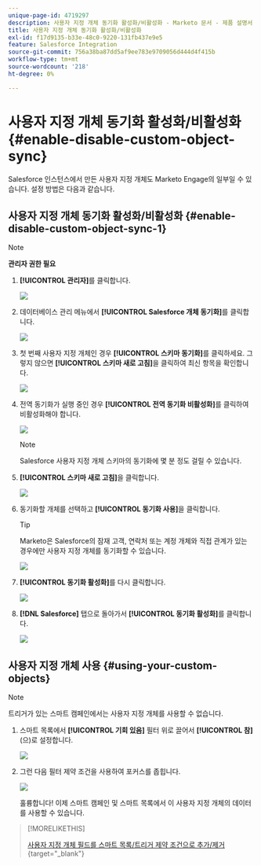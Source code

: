 ```yaml
---
unique-page-id: 4719297
description: 사용자 지정 개체 동기화 활성화/비활성화 - Marketo 문서 - 제품 설명서
title: 사용자 지정 개체 동기화 활성화/비활성화
exl-id: f17d9135-b33e-48c0-9220-131fb437e9e5
feature: Salesforce Integration
source-git-commit: 756a38ba87dd5af9ee783e9709056d444d4f415b
workflow-type: tm+mt
source-wordcount: '218'
ht-degree: 0%

---
```


# 사용자 지정 개체 동기화 활성화/비활성화 {#enable-disable-custom-object-sync}

Salesforce 인스턴스에서 만든 사용자 지정 개체도 Marketo Engage의 일부일 수 있습니다. 설정 방법은 다음과 같습니다.

## 사용자 지정 개체 동기화 활성화/비활성화 {#enable-disable-custom-object-sync-1}

>[!NOTE]
>
>**관리자 권한 필요**

1. **[!UICONTROL 관리자]**&#x200B;를 클릭합니다.

   ![](assets/one.png)

1. 데이터베이스 관리 메뉴에서 **[!UICONTROL Salesforce 개체 동기화]**&#x200B;를 클릭합니다.

   ![](assets/two-2.png)

1. 첫 번째 사용자 지정 개체인 경우 **[!UICONTROL 스키마 동기화]**&#x200B;를 클릭하세요. 그렇지 않으면 **[!UICONTROL 스키마 새로 고침]**&#x200B;을 클릭하여 최신 항목을 확인합니다.

   ![](assets/image2014-12-10-10-3a14-3a44.png)

1. 전역 동기화가 실행 중인 경우 **[!UICONTROL 전역 동기화 비활성화]**&#x200B;를 클릭하여 비활성화해야 합니다.

   ![](assets/image2014-12-10-10-3a14-3a54.png)

   >[!NOTE]
   >
   >Salesforce 사용자 지정 개체 스키마의 동기화에 몇 분 정도 걸릴 수 있습니다.

1. **[!UICONTROL 스키마 새로 고침]**&#x200B;을 클릭합니다.

   ![](assets/image2014-12-10-10-3a15-3a7.png)

1. 동기화할 개체를 선택하고 **[!UICONTROL 동기화 사용]**&#x200B;을 클릭합니다.

   >[!TIP]
   >
   >Marketo은 Salesforce의 잠재 고객, 연락처 또는 계정 개체와 직접 관계가 있는 경우에만 사용자 지정 개체를 동기화할 수 있습니다.

   ![](assets/image2014-12-10-10-3a15-3a30.png)

1. **[!UICONTROL 동기화 활성화]**&#x200B;를 다시 클릭합니다.

   ![](assets/image2014-12-10-10-3a15-3a40.png)

1. **[!DNL Salesforce]** 탭으로 돌아가서 **[!UICONTROL 동기화 활성화]**&#x200B;를 클릭합니다.

   ![](assets/image2014-12-10-10-3a15-3a49.png)

## 사용자 지정 개체 사용 {#using-your-custom-objects}

>[!NOTE]
>
>트리거가 있는 스마트 캠페인에서는 사용자 지정 개체를 사용할 수 없습니다.

1. 스마트 목록에서 **[!UICONTROL 기회 있음]** 필터 위로 끌어서 **[!UICONTROL 참]**(으)로 설정합니다.

   ![](assets/image2015-8-26-9-3a39-3a28.png)

1. 그런 다음 필터 제약 조건을 사용하여 포커스를 좁힙니다.

   ![](assets/image2015-8-24-14-3a18-3a53.png)

   훌륭합니다! 이제 스마트 캠페인 및 스마트 목록에서 이 사용자 지정 개체의 데이터를 사용할 수 있습니다.

>[!MORELIKETHIS]
>
>[사용자 지정 개체 필드를 스마트 목록/트리거 제약 조건으로 추가/제거](/help/marketo/product-docs/crm-sync/salesforce-sync/setup/optional-steps/add-remove-custom-object-field-as-smart-list-trigger-constraints.md){target="_blank"}
